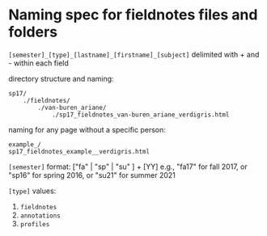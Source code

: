 # Naming spec for fieldnotes files and folders

`[semester]_[type]_[lastname]_[firstname]_[subject]`
delimited with + and - within each field

directory structure and naming:

```
sp17/
	./fieldnotes/
		./van-buren_ariane/
			./sp17_fieldnotes_van-buren_ariane_verdigris.html
```

naming for any page without a specific person:
```
example_/
sp17_fieldnotes_example__verdigris.html
```

`[semester]` format:
\["fa" | "sp" | "su" ] + [YY]
e.g., "fa17" for fall 2017, or "sp16" for spring 2016, or "su21" for summer 2021

`[type]` values:
1) `fieldnotes`
2) `annotations`
3) `profiles`
